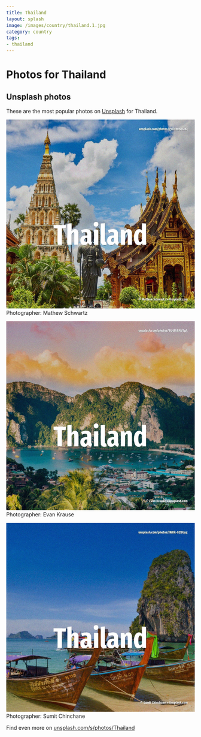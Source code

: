 ```yaml
---
title: Thailand
layout: splash
image: /images/country/thailand.1.jpg
category: country
tags:
- thailand
---
```

# Photos for Thailand
 
## Unsplash photos
These are the most popular photos on [Unsplash](https://unsplash.com) for Thailand.
 
![Thailand](/images/country/thailand.1.jpg)
Photographer:  Mathew Schwartz
 
![Thailand](/images/country/thailand.2.jpg)
Photographer:  Evan Krause
 
![Thailand](/images/country/thailand.3.jpg)
Photographer:  Sumit Chinchane
 
Find even more on [unsplash.com/s/photos/Thailand](https://unsplash.com/s/photos/Thailand)
 
